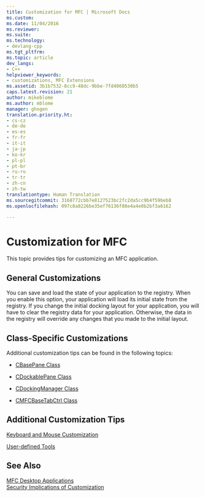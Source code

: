 ```yaml
---
title: Customization for MFC | Microsoft Docs
ms.custom: 
ms.date: 11/04/2016
ms.reviewer: 
ms.suite: 
ms.technology:
- devlang-cpp
ms.tgt_pltfrm: 
ms.topic: article
dev_langs:
- C++
helpviewer_keywords:
- customizations, MFC Extensions
ms.assetid: 3b1b7532-8cc9-48dc-9bbe-7fd4060530b5
caps.latest.revision: 21
author: mikeblome
ms.author: mblome
manager: ghogen
translation.priority.ht:
- cs-cz
- de-de
- es-es
- fr-fr
- it-it
- ja-jp
- ko-kr
- pl-pl
- pt-br
- ru-ru
- tr-tr
- zh-cn
- zh-tw
translationtype: Human Translation
ms.sourcegitcommit: 3168772cbb7e8127523bc2fc2da5cc9b4f59beb8
ms.openlocfilehash: 097c8a8226be35ef76136f88e4a4e0b2bf3a6162

---
```

# Customization for MFC
This topic provides tips for customizing an MFC application.  
  
## General Customizations  
 You can save and load the state of your application to the registry. When you enable this option, your application will load its initial state from the registry. If you change the initial docking layout for your application, you will have to clear the registry data for your application. Otherwise, the data in the registry will override any changes that you made to the initial layout.  
  
## Class-Specific Customizations  
 Additional customization tips can be found in the following topics:  
  
-   [CBasePane Class](../mfc/reference/cbasepane-class.md)  
  
-   [CDockablePane Class](../mfc/reference/cdockablepane-class.md)  
  
-   [CDockingManager Class](../mfc/reference/cdockingmanager-class.md)  
  
-   [CMFCBaseTabCtrl Class](../mfc/reference/cmfcbasetabctrl-class.md)  
  
## Additional Customization Tips  
 [Keyboard and Mouse Customization](../mfc/keyboard-and-mouse-customization.md)  
  
 [User-defined Tools](../mfc/user-defined-tools.md)  
  
## See Also  
 [MFC Desktop Applications](../mfc/mfc-desktop-applications.md)   
 [Security Implications of Customization](../mfc/security-implications-of-customization.md)




<!--HONumber=Jan17_HO2-->


